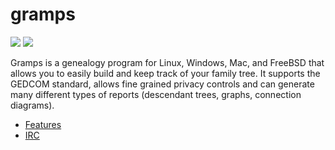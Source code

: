 # gramps
[![](https://img.shields.io/chocolatey/v/gramps?color=green&label=gramps)](https://chocolatey.org/packages/gramps) [![](https://img.shields.io/chocolatey/dt/gramps)](https://chocolatey.org/packages/gramps)

Gramps is a genealogy program for Linux, Windows, Mac, and FreeBSD that allows you to easily build and keep track of your family tree. It supports the GEDCOM standard, allows fine grained privacy controls and can generate many different types of reports (descendant trees, graphs, connection diagrams).

* [Features](https://gramps-project.org/features/)
* [IRC](irc://irc.freenode.net/#gramps)
